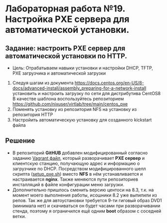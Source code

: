 # Лабораторная работа №19. Настройка PXE сервера для автоматической установки.

## Задание: настроить PXE сервер для автоматической установки по HTTP.

-  Цель: Отрабатываем навыки установки и настройки DHCP, TFTP, PXE загрузчика и автоматической загрузки

1. Следуя шагам из документа https://docs.centos.org/en-US/8-docs/advanced-install/assembly_preparing-for-a-network-install установить и настроить загрузку по сети для дистрибутива CentOS8
В качестве шаблона воспользуйтесь репозиторием https://github.com/nixuser/virtlab/tree/main/centos_pxe
2. Поменять установку из репозитория NFS на установку из репозитория HTTP
3. Настройить автоматическую установку для созданного kickstart файла


## Решение

* В репозиторий **GitHUB** добавлен модифицированный согласно заданию [Vagrant файл](https://github.com/alexeybobovsky/OTUS_Lab/blob/master/lab19/Vagrantfile),  который  разворачивает **PXE сервер** и клиентскую станцию, получающую адрес и информацию о загрузчике по DHCP. Посредством модифицированного шелл скрипта ([setup_pxe.sh](https://github.com/alexeybobovsky/OTUS_Lab/blob/master/lab19/setup_pxe.sh)) вместо **NFS** в нём устанавливается и настраивается **nginx**. Также меняются пути репозиториев инсталляций в файле конфигурации меню загрузки. 
* Дополнительно пришлось сменить версию центоси на 8.3, т.к. на момент моего выполнения работы, исошники 8.2 уже выпилили из репов. Так же для автоустановки требуется 9-ти гиговый образ DVD1 (минимала нет) и скачиваться он будет часами при разворачивании стенда, поэтому я ограничился ещё одним **boot** образом с соседней ветки.  
